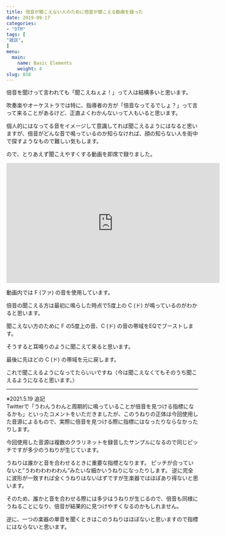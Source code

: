 ```yaml
---
title: 倍音が聞こえない人のために倍音が聞こえる動画を録った
date: 2019-09-17
categories:
- "DTM"
tags: [
"雑談",
]
menu:
  main:
    name: Basic Elements
    weight: 4
slug: 858
---
```


倍音を聞けって言われても「聞こえねぇよ！」って人は結構多いと思います。

吹奏楽やオーケストラでは特に、指導者の方が「倍音なってるでしょ？」って言って来ることがあるけど、正直よくわかんないって人もいると思います。

個人的にはなってる音をイメージして意識してれば聞こえるようにはなると思いますが、倍音がどんな音で鳴っているのか知らなければ、顔の知らない人を街中で探すようなもので難しい気もします。

ので、とりあえず聞こえやすくする動画を即席で録りました。

<iframe width="560" height="315" src="https://www.youtube.com/embed/ddz8egtdt6c" title="YouTube video player" frameborder="0" allow="accelerometer; autoplay; clipboard-write; encrypted-media; gyroscope; picture-in-picture; web-share" allowfullscreen></iframe>

動画内では F (ファ) の音を使用しています。

倍音の聞こえる方は最初に鳴らした時点で5度上の C (ド) が鳴っているのがわかると思います。

聞こえない方のために F の5度上の音、C (ド) の音の帯域をEQでブーストします。

そうすると耳鳴りのように聞こえて来ると思います。

最後に先ほどの C (ド) の帯域を元に戻します。

これで聞こえるようになってたらいいですね（今は聞こえなくてもそのうち聞こえるようになると思います。）

---
※2021.5.19 追記  
Twitterで「うわんうわんと周期的に鳴っていることが倍音を見つける指標になるかも」といったコメントをいただきましたが、このうねりの正体は今回使用した音源によるもので、実際に倍音を見つける際に指標にはなったりならなかったりします。

今回使用した音源は複数のクラリネットを録音したサンプルになるので同じピッチですが多少のうねりが生じています。

うねりは誰かと音を合わせるときに重要な指標となります。
ピッチが合っていないと”うわわわわわわん”みたいな細かいうねりになったりします。
逆に完全に波形が一致すれば全くうねりはないはずですが生楽器ではほぼあり得ないと思います。

そのため、誰かと音を合わせる際には多少はうねりが生じるので、倍音も同様にうねることになり、倍音が結果的に見つけやすくなるのかもしれません。

逆に、一つの楽器の単音を聞くときはこのうねりはほぼないと思いますので指標にはならないと思います。

